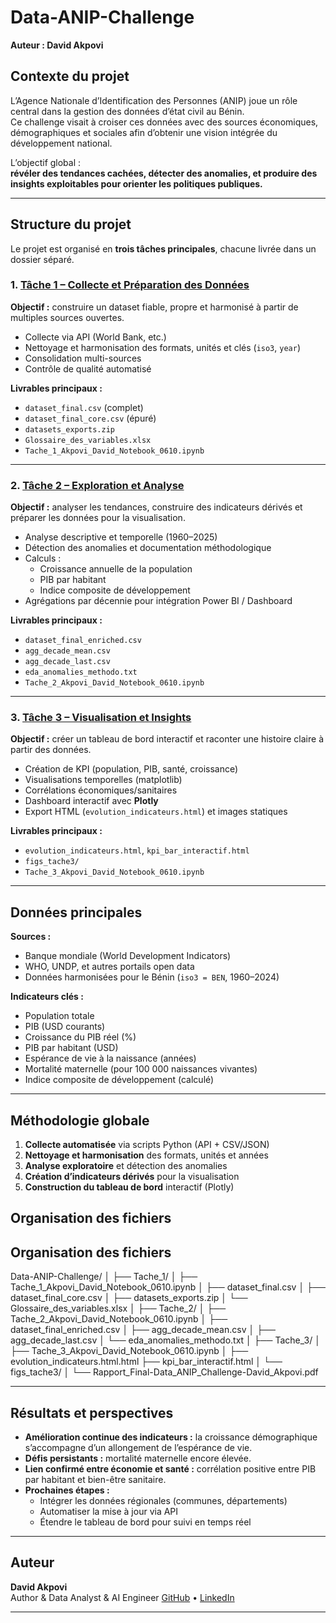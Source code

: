 # Data-ANIP-Challenge
**Auteur : David Akpovi**

## Contexte du projet
L’Agence Nationale d’Identification des Personnes (ANIP) joue un rôle central dans la gestion des données d’état civil au Bénin.  
Ce challenge visait à croiser ces données avec des sources économiques, démographiques et sociales afin d’obtenir une vision intégrée du développement national.

L’objectif global :  
**révéler des tendances cachées, détecter des anomalies, et produire des insights exploitables pour orienter les politiques publiques.**

---

## Structure du projet
Le projet est organisé en **trois tâches principales**, chacune livrée dans un dossier séparé.

### 1. [Tâche 1 – Collecte et Préparation des Données](./Tâche_1)
**Objectif :** construire un dataset fiable, propre et harmonisé à partir de multiples sources ouvertes.  
- Collecte via API (World Bank, etc.)
- Nettoyage et harmonisation des formats, unités et clés (`iso3`, `year`)
- Consolidation multi-sources  
- Contrôle de qualité automatisé  

**Livrables principaux :**
- `dataset_final.csv` (complet)
- `dataset_final_core.csv` (épuré)
- `datasets_exports.zip`
- `Glossaire_des_variables.xlsx`
- `Tache_1_Akpovi_David_Notebook_0610.ipynb`

---

### 2. [Tâche 2 – Exploration et Analyse](./Tache_2)
**Objectif :** analyser les tendances, construire des indicateurs dérivés et préparer les données pour la visualisation.  
- Analyse descriptive et temporelle (1960–2025)
- Détection des anomalies et documentation méthodologique
- Calculs :
  - Croissance annuelle de la population
  - PIB par habitant
  - Indice composite de développement  
- Agrégations par décennie pour intégration Power BI / Dashboard

**Livrables principaux :**
- `dataset_final_enriched.csv`
- `agg_decade_mean.csv`
- `agg_decade_last.csv`
- `eda_anomalies_methodo.txt`
- `Tache_2_Akpovi_David_Notebook_0610.ipynb`

---

### 3. [Tâche 3 – Visualisation et Insights](./Tache_3)
**Objectif :** créer un tableau de bord interactif et raconter une histoire claire à partir des données.  
- Création de KPI (population, PIB, santé, croissance)
- Visualisations temporelles (matplotlib)
- Corrélations économiques/sanitaires
- Dashboard interactif avec **Plotly**
- Export HTML (`evolution_indicateurs.html`) et images statiques

**Livrables principaux :**
- `evolution_indicateurs.html`, `kpi_bar_interactif.html`
- `figs_tache3/`
- `Tache_3_Akpovi_David_Notebook_0610.ipynb`

---

## Données principales
**Sources :**
- Banque mondiale (World Development Indicators)
- WHO, UNDP, et autres portails open data  
- Données harmonisées pour le Bénin (`iso3 = BEN`, 1960–2024)

**Indicateurs clés :**
- Population totale  
- PIB (USD courants)  
- Croissance du PIB réel (%)  
- PIB par habitant (USD)  
- Espérance de vie à la naissance (années)  
- Mortalité maternelle (pour 100 000 naissances vivantes)  
- Indice composite de développement (calculé)

---

## Méthodologie globale
1. **Collecte automatisée** via scripts Python (API + CSV/JSON)
2. **Nettoyage et harmonisation** des formats, unités et années
3. **Analyse exploratoire** et détection des anomalies
4. **Création d’indicateurs dérivés** pour la visualisation
5. **Construction du tableau de bord** interactif (Plotly)


## Organisation des fichiers
## Organisation des fichiers
Data-ANIP-Challenge/
│
├── Tache_1/
│ ├── Tache_1_Akpovi_David_Notebook_0610.ipynb
│ ├── dataset_final.csv
│ ├── dataset_final_core.csv
│ ├── datasets_exports.zip
│ └── Glossaire_des_variables.xlsx
│
├── Tache_2/
│ ├── Tache_2_Akpovi_David_Notebook_0610.ipynb
│ ├── dataset_final_enriched.csv
│ ├── agg_decade_mean.csv
│ ├── agg_decade_last.csv
│ └── eda_anomalies_methodo.txt
│
├── Tache_3/
│ ├── Tache_3_Akpovi_David_Notebook_0610.ipynb
│ ├── evolution_indicateurs.html.html
  ├── kpi_bar_interactif.html
│ └── figs_tache3/
│
└── Rapport_Final-Data_ANIP_Challenge-David_Akpovi.pdf


---

## Résultats et perspectives
- **Amélioration continue des indicateurs :** la croissance démographique s’accompagne d’un allongement de l’espérance de vie.
- **Défis persistants :** mortalité maternelle encore élevée.
- **Lien confirmé entre économie et santé :** corrélation positive entre PIB par habitant et bien-être sanitaire.
- **Prochaines étapes :**
  - Intégrer les données régionales (communes, départements)
  - Automatiser la mise à jour via API
  - Étendre le tableau de bord pour suivi en temps réel

---

## Auteur
**David Akpovi**  
Author & Data Analyst & AI Engineer
[GitHub](https://github.com/davidakpovi) • [LinkedIn](https://linkedin.com/in/davidakpovi)

---
